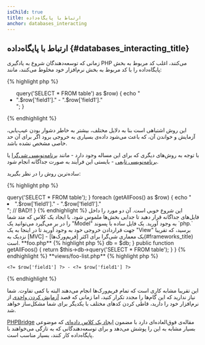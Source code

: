 ```yaml
---
isChild: true
title: ارتباط با پایگاه‌داده
anchor: databases_interacting
---
```


## ارتباط با پایگاه‌داده {#databases_interacting_title}

زمانی که توسعه‌دهندگان شروع به یادگیری PHP می‌کنند، اغلب کد مربوط به بخش پایگاه‌داده را با کد مربوط به بخش نرم‌افزار خود مخلوط می‌کنند، مانند:

{% highlight php %}
<ul>
<?php
foreach ($db->query('SELECT * FROM table') as $row) {
    echo "<li>".$row['field1']." - ".$row['field1']."</li>";
}
</ul>
{% endhighlight %}

این روش اشتباهی است بنا به دلایل مختلف، بیشتر به خاطر دشوار بودن عیب‌یابی، آزمایش و خواندن آن، که باعث می‌شود داده‌ی بسیاری به خروجی برود اگر برای آن حد خاصی مشخص نشده باشد.

با توجه به روش‌های دیگری که برای این مساله وجود دارد - مانند [برنامه‌نویسی شی‌گرا](#object-oriented-programming) یا [برنامه‌نویسی تابعی](#functional-programming) - بایستی این فرآیند به صورت جداگانه انجام شود.

ساده‌ترین روش را در نظر بگیرید:

{% highlight php %}
<?php
function getAllSomethings($db) {
    return $db->query('SELECT * FROM table');
}

foreach (getAllFoos() as $row) {
    echo "<li>".$row['field1']." - ".$row['field1']."</li>"; // BAD!!
}
{% endhighlight %}

این شروع خوبی است. آن دو مورد را داخل فایل‌های جداگانه قرار دهید تا جدایی بخش‌ها ملموس شود.

با ایجاد یک کلاس که متد شما را در بر می‌گیرد می‌توانید یک "Model" به وجود آورید. یک فایل ساده با پسوند `php.` جهت قراردادن خروجی خود به وجود آورید تا در اینجا به یک "View" برسید، که تقریبا نزدیک به [MVC] - یک معماری شی‌گرا برای اکثر [فریم‌ورک‌ها](#frameworks_title) است.

**foo.php**

{% highlight php %}
<?php

$db = new PDO('mysql:host=localhost;dbname=testdb;charset=utf8', 'username', 'password');

// Make your model available
include 'models/FooModel.php';

// Create an instance
$fooList = new FooModel($db);

// Show the view
include 'views/foo-list.php';
{% endhighlight %}


**models/FooModel.php**

{% highlight php %}
<?php
class Foo()
{
    protected $db;

    public function __construct(PDO $db)
    {
        $this->db = $db;
    }

    public function getAllFoos() {
        return $this->db->query('SELECT * FROM table');
    }
}
{% endhighlight %}

**views/foo-list.php**

{% highlight php %}
<? foreach ($fooList as $row): ?>
    <?= $row['field1'] ?> - <?= $row['field1'] ?>
<? endforeach ?>
{% endhighlight %}

این تقریبا مشابه کاری است که تمام فریم‌ورک‌ها انجام می‌دهند البته با کمی تفاوت. شما نیاز ندارید که این گام‌ها را مجدد تکرار کنید، اما زمانی که قصد [آزمایش کردن واحدی](#unit-testing) از نرم‌افزار خود را دارید، قاطی کردن کدهای مختلف با یکدیگر برای شما مشکل‌ساز خواهد شد.

[PHPBridge] مقاله‌ی فوق‌العاده‌ای دارد با مضمون [ایجاد یک کلاس داده‌ای] که موضوعی بسیار مشابه به این را پوشش می‌دهد و برای توسعه‌دهندگانی که به تازگی می‌خواهند با پایگاه‌داده کار کنند، بسیار مناسب است.

[MVC]: http://code.tutsplus.com/tutorials/mvc-for-noobs--net-10488
[PHPBridge]: http://phpbridge.org/
[ایجاد یک کلاس داده‌ای]: http://phpbridge.org/intro-to-php/creating_a_data_class

